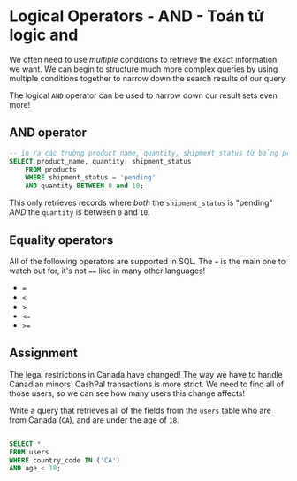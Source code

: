 # Logical Operators - AND - Toán tử logic and

We often need to use *multiple* conditions to retrieve the exact information we want. We can begin to structure much more complex queries by using multiple conditions together to narrow down the search results of our query.

The logical `AND` operator can be used to narrow down our result sets even more!

## AND operator

```SQL
-- in ra các trường product_name, quantity, shipment_status từ bảng products Điều kiện shipment_status = 'pending' và quantity BETWEEN 0 and 10;
SELECT product_name, quantity, shipment_status
    FROM products
    WHERE shipment_status = 'pending'
    AND quantity BETWEEN 0 and 10;
```

This only retrieves records where *both* the `shipment_status` is "pending" *AND* the `quantity` is between `0` and `10`.

## Equality operators

All of the following operators are supported in SQL. The `=` is the main one to watch out for, it's not `==` like in many other languages!

* `=`
* `<`
* `>`
* `<=`
* `>=`

## Assignment

The legal restrictions in Canada have changed! The way we have to handle Canadian minors' CashPal transactions is more strict. We need to find all of those users, so we can see how many users this change affects!

Write a query that retrieves all of the fields from the `users` table who are from Canada (`CA`), and are under the age of `18`.

```SQL

SELECT *
FROM users
WHERE country_code IN ('CA')
AND age < 18;
```


